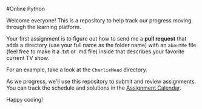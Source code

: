 #Online Python

Welcome everyone! This is a repository to help track our progress moving through the learning platform.

Your first assignment is to figure out how to send me a **pull request** that adds a directory (use your full name as the folder name) with an `aboutMe` file (feel free to make it a .txt or .md file) inside that describes your favorite current TV show.

For an example, take a look at the `CharlieMead` directory. 

As we progress, we'll use this repository to submit and review assignments. You can track the schedule and solutions in the [Assignment Calendar](assignment_calendar.md).

Happy coding!
